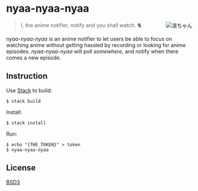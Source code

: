 # nyaa-nyaa-nyaa

<img align='right' src='https://cloud.githubusercontent.com/assets/1013641/19213315/00d26940-8da4-11e6-9f18-8b696d720d3e.gif' alt='凛ちゃん'>

> I, the anime notifier, notify and you shall watch. :cat2:

*nyaa-nyaa-nyaa* is an anime notifier to let users be able to focus on
watching anime without getting hassled by recording or looking for
anime episodes. *nyaa-nyaa-nyaa* will poll *somewhere*, and notify
when there comes a new episode.

## Instruction

Use [Stack](https://haskellstack.org) to build:

```
$ stack build
```

Install:

```
$ stack install
```

Run:

```
$ echo "{THE_TOKEN}" > token
$ nyaa-nyaa-nyaa
```

## License

[BSD3](LICENSE)
